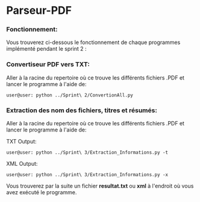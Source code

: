 # Parseur-PDF

### Fonctionnement:

Vous trouverez ci-dessous le fonctionnement de chaque programmes implémenté pendant le sprint 2 :

### Convertiseur PDF vers TXT:

Aller à la racine du repertoire où ce trouve les différents fichiers .PDF et lancer le programme à l'aide de:

```console
user@user: python ../Sprint\ 2/ConvertionAll.py
```

### Extraction des nom des fichiers, titres et résumés:

Aller à la racine du repertoire où ce trouve les différents fichiers .PDF et lancer le programme à l'aide de:

TXT Output:

```console
user@user: python ../Sprint\ 3/Extraction_Informations.py -t
```

XML Output:

```console
user@user: python ../Sprint\ 3/Extraction_Informations.py -x
```

Vous trouverez par la suite un fichier **resultat.txt** ou **xml** à l'endroit où vous avez exécuté le programme.
